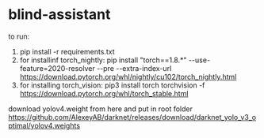 # blind-assistant

to run:
1. pip install -r requirements.txt
2. for installinf torch_nightly: pip install "torch==1.8.*" --use-feature=2020-resolver --pre --extra-index-url https://download.pytorch.org/whl/nightly/cu102/torch_nightly.html
3. for installing torch_vision: pip3 install torch torchvision -f https://download.pytorch.org/whl/torch_stable.html

download yolov4.weight from here and put in root folder
https://github.com/AlexeyAB/darknet/releases/download/darknet_yolo_v3_optimal/yolov4.weights
